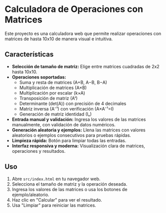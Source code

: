 # Calculadora de Operaciones con Matrices

Este proyecto es una calculadora web que permite realizar operaciones con matrices de hasta 10x10 de manera visual e intuitiva.

## Características

- **Selección de tamaño de matriz:** Elige entre matrices cuadradas de 2x2 hasta 10x10.
- **Operaciones soportadas:**
  - Suma y resta de matrices (A+B, A−B, B−A)
  - Multiplicación de matrices (A×B)
  - Multiplicación por escalar (k×A)
  - Transposición de matriz (Aᵗ)
  - Determinante (det(A)) con precisión de 4 decimales
  - Matriz inversa (A⁻¹) con verificación (A×A⁻¹=I)
  - Generación de matriz identidad (Iₙ)
- **Entrada manual y validación:** Ingresa los valores de las matrices manualmente, con validación de datos numéricos.
- **Generación aleatoria y ejemplos:** Llena las matrices con valores aleatorios o ejemplos consecutivos para pruebas rápidas.
- **Limpieza rápida:** Botón para limpiar todas las entradas.
- **Interfaz responsiva y moderna:** Visualización clara de matrices, operaciones y resultados.


## Uso

1. Abre `src/index.html` en tu navegador web.
2. Selecciona el tamaño de matriz y la operación deseada.
3. Ingresa los valores de las matrices o usa los botones de ejemplo/aleatorio.
4. Haz clic en "Calcular" para ver el resultado.
5. Usa "Limpiar" para reiniciar las matrices.

